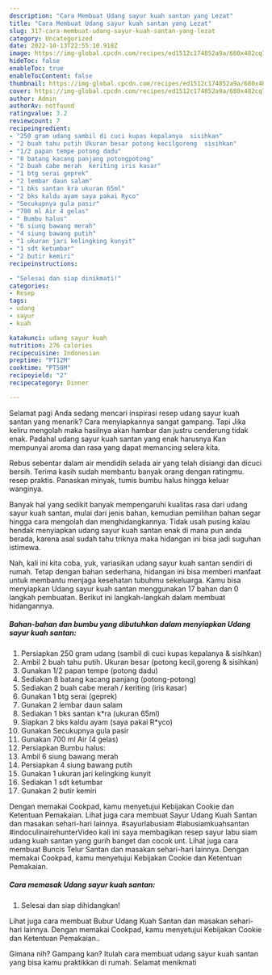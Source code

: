 ```yaml
---
description: "Cara Membuat Udang sayur kuah santan yang Lezat"
title: "Cara Membuat Udang sayur kuah santan yang Lezat"
slug: 317-cara-membuat-udang-sayur-kuah-santan-yang-lezat
category: Uncategorized
date: 2022-10-13T22:55:10.918Z
image: https://img-global.cpcdn.com/recipes/ed1512c174852a9a/680x482cq70/udang-sayur-kuah-santan-foto-resep-utama.jpg
hideToc: false
enableToc: true
enableTocContent: false
thumbnail: https://img-global.cpcdn.com/recipes/ed1512c174852a9a/680x482cq70/udang-sayur-kuah-santan-foto-resep-utama.jpg
cover: https://img-global.cpcdn.com/recipes/ed1512c174852a9a/680x482cq70/udang-sayur-kuah-santan-foto-resep-utama.jpg
author: Admin
authorAv: notfound
ratingvalue: 3.2
reviewcount: 7
recipeingredient:
- "250 gram udang sambil di cuci kupas kepalanya  sisihkan"
- "2 buah tahu putih Ukuran besar potong kecilgoreng  sisihkan"
- "1/2 papan tempe potong dadu"
- "8 batang kacang panjang potongpotong"
- "2 buah cabe merah  keriting iris kasar"
- "1 btg serai geprek"
- "2 lembar daun salam"
- "1 bks santan kra ukuran 65ml"
- "2 bks kaldu ayam saya pakai Ryco"
- "Secukupnya gula pasir"
- "700 ml Air 4 gelas"
- " Bumbu halus"
- "6 siung bawang merah"
- "4 siung bawang putih"
- "1 ukuran jari kelingking kunyit"
- "1 sdt ketumbar"
- "2 butir kemiri"
recipeinstructions:

- "Selesai dan siap dinikmati!"
categories:
- Resep
tags:
- udang
- sayur
- kuah

katakunci: udang sayur kuah 
nutrition: 276 calories
recipecuisine: Indonesian
preptime: "PT12M"
cooktime: "PT50M"
recipeyield: "2"
recipecategory: Dinner

---
```



Selamat pagi Anda sedang mencari inspirasi resep udang sayur kuah santan yang menarik? Cara menyiapkannya sangat gampang. Tapi Jika keliru mengolah maka hasilnya akan hambar dan justru cenderung tidak enak. Padahal udang sayur kuah santan yang enak harusnya Kan mempunyai aroma dan rasa yang dapat memancing selera kita.


Rebus sebentar dalam air mendidih selada air yang telah disiangi dan dicuci bersih. Terima kasih sudah membantu banyak orang dengan ratingmu. resep praktis. Panaskan minyak, tumis bumbu halus hingga keluar wanginya.

Banyak hal yang sedikit banyak mempengaruhi kualitas rasa dari udang sayur kuah santan, mulai dari jenis bahan, kemudian pemilihan bahan segar hingga cara mengolah dan menghidangkannya. Tidak usah pusing kalau hendak menyiapkan udang sayur kuah santan enak di mana pun anda berada, karena asal sudah tahu triknya maka hidangan ini bisa jadi suguhan istimewa.


Nah, kali ini kita coba, yuk, variasikan udang sayur kuah santan sendiri di rumah. Tetap dengan bahan sederhana, hidangan ini bisa memberi manfaat untuk membantu menjaga kesehatan tubuhmu sekeluarga. Kamu bisa menyiapkan Udang sayur kuah santan menggunakan 17 bahan dan 0 langkah pembuatan. Berikut ini langkah-langkah dalam membuat hidangannya.

<!--inarticleads1-->

##### Bahan-bahan dan bumbu yang dibutuhkan dalam menyiapkan Udang sayur kuah santan:

1. Persiapkan 250 gram udang (sambil di cuci kupas kepalanya &amp; sisihkan)
1. Ambil 2 buah tahu putih. Ukuran besar (potong kecil,goreng &amp; sisihkan)
1. Gunakan 1/2 papan tempe (potong dadu)
1. Sediakan 8 batang kacang panjang (potong-potong)
1. Sediakan 2 buah cabe merah / keriting (iris kasar)
1. Gunakan 1 btg serai (geprek)
1. Gunakan 2 lembar daun salam
1. Sediakan 1 bks santan k*ra (ukuran 65ml)
1. Siapkan 2 bks kaldu ayam (saya pakai R*yco)
1. Gunakan Secukupnya gula pasir
1. Gunakan 700 ml Air (4 gelas)
1. Persiapkan  Bumbu halus:
1. Ambil 6 siung bawang merah
1. Persiapkan 4 siung bawang putih
1. Gunakan 1 ukuran jari kelingking kunyit
1. Sediakan 1 sdt ketumbar
1. Gunakan 2 butir kemiri


Dengan memakai Cookpad, kamu menyetujui Kebijakan Cookie dan Ketentuan Pemakaian. Lihat juga cara membuat Sayur Udang Kuah Santan dan masakan sehari-hari lainnya. #sayurlabusiam #labusiamkuahsantan #indoculinairehunterVideo kali ini saya membagikan resep sayur labu siam udang kuah santan yang gurih banget dan cocok unt. Lihat juga cara membuat Buncis Telur Santan dan masakan sehari-hari lainnya. Dengan memakai Cookpad, kamu menyetujui Kebijakan Cookie dan Ketentuan Pemakaian. 

<!--inarticleads2-->

##### Cara memasak Udang sayur kuah santan:


1. Selesai dan siap dihidangkan!

Lihat juga cara membuat Bubur Udang Kuah Santan dan masakan sehari-hari lainnya. Dengan memakai Cookpad, kamu menyetujui Kebijakan Cookie dan Ketentuan Pemakaian.. 

Gimana nih? Gampang kan? Itulah cara membuat udang sayur kuah santan yang bisa kamu praktikkan di rumah. Selamat menikmati
